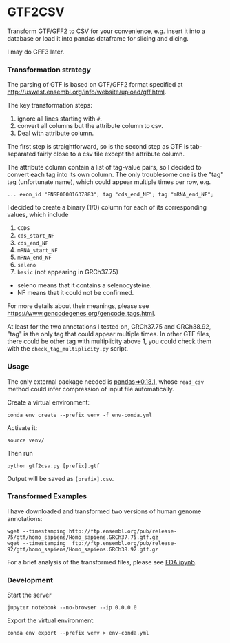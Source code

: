 # GTF2CSV

Transform GTF/GFF2 to CSV for your convenience, e.g. insert it into a database
or load it into pandas dataframe for slicing and dicing.

I may do GFF3 later.

### Transformation strategy

The parsing of GTF is based on GTF/GFF2 format specified at
http://uswest.ensembl.org/info/website/upload/gff.html.

The key transformation steps:

1. ignore all lines starting with `#`.
2. convert all columns but the attribute column to csv.
3. Deal with attribute column.

The first step is straightforward, so is the second step as GTF is tab-separated
fairly close to a csv file except the attribute column.

The attribute column contain a list of tag-value pairs, so I decided to convert
each tag into its own column. The only troublesome one is the "tag" tag
(unfortunate name), which could appear multiple times per row, e.g.

```
... exon_id "ENSE00001637883"; tag "cds_end_NF"; tag "mRNA_end_NF";
```

I decided to create a binary (1/0) column for each of its corresponding values,
which include

1. `CCDS`
1. `cds_start_NF`
1. `cds_end_NF`
1. `mRNA_start_NF`
1. `mRNA_end_NF`
1. `seleno`
1. `basic` (not appearing in GRCh37.75)

* seleno means that it contains a selenocysteine.
* NF means that it could not be confirmed.

For more details about their meanings, please see
https://www.gencodegenes.org/gencode_tags.html.

At least for the two annotations I tested on, GRCh37.75 and GRCh38.92, "tag" is
the only tag that could appear multiple times. In other GTF files, there could
be other tag with multiplicity above 1, you could check them with the
`check_tag_multiplicity.py` script.

### Usage

The only external package needed is [pandas=>0.18.1](http://pandas.pydata.org/),
whose `read_csv` method could infer compression of input file automatically.

Create a virtual environment:

```
conda env create --prefix venv -f env-conda.yml
```

Activate it:

```
source venv/
```

Then run

```
python gtf2csv.py [prefix].gtf
```
Output will be saved as `[prefix].csv`.

### Transformed Examples

I have downloaded and transformed two versions of human genome annotations:

```
wget --timestamping http://ftp.ensembl.org/pub/release-75/gtf/homo_sapiens/Homo_sapiens.GRCh37.75.gtf.gz
wget --timestamping  ftp://ftp.ensembl.org/pub/release-92/gtf/homo_sapiens/Homo_sapiens.GRCh38.92.gtf.gz
```

For a brief analysis of the transformed files, please see
[EDA.ipynb](https://github.com/zyxue/gtf2csv/blob/master/EDA.ipynb).


### Development

Start the server

```
jupyter notebook --no-browser --ip 0.0.0.0
```

Export the virtual environment:

```
conda env export --prefix venv > env-conda.yml
```
